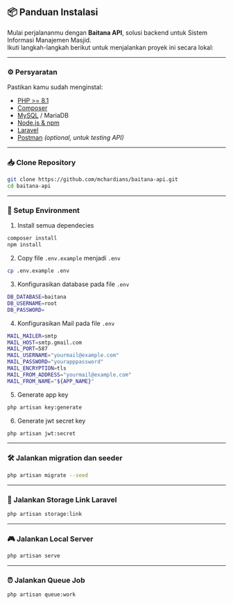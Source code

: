 ## 📦 Panduan Instalasi

Mulai perjalananmu dengan **Baitana API**, solusi backend untuk Sistem Informasi Manajemen Masjid.  
Ikuti langkah-langkah berikut untuk menjalankan proyek ini secara lokal:

---

### ⚙️ Persyaratan

Pastikan kamu sudah menginstal:

- [PHP >= 8.1](https://www.php.net/)
- [Composer](https://getcomposer.org/)
- [MySQL](https://www.mysql.com/) / MariaDB
- [Node.js & npm](https://nodejs.org/)
- [Laravel](https://laravel.com/)
- [Postman](https://www.postman.com/) *(optional, untuk testing API)*

---

### 📥 Clone Repository

```bash
git clone https://github.com/mchardians/baitana-api.git
cd baitana-api
```

---

### 🔑 Setup Environment

1. Install semua dependecies
```bash
composer install
npm install
```
2. Copy file `.env.example` menjadi `.env`
```bash
cp .env.example .env
```
3. Konfigurasikan database pada file `.env`
```bash
DB_DATABASE=baitana
DB_USERNAME=root
DB_PASSWORD=
```
4. Konfigurasikan Mail pada file `.env`
```bash
MAIL_MAILER=smtp
MAIL_HOST=smtp.gmail.com
MAIL_PORT=587
MAIL_USERNAME="yourmail@example.com"
MAIL_PASSWORD="yourapppassword"
MAIL_ENCRYPTION=tls
MAIL_FROM_ADDRESS="yourmail@example.com"
MAIL_FROM_NAME="${APP_NAME}"
```
5. Generate app key
```bash
php artisan key:generate
```
6. Generate jwt secret key
```bash
php artisan jwt:secret
```

---

### 🛠️ Jalankan migration dan seeder
```bash
php artisan migrate --seed
```

---

### 💽 Jalankan Storage Link Laravel
```bash
php artisan storage:link
``` 

---

### 🎮 Jalankan Local Server
```bash
php artisan serve
```

---

### ⏰ Jalankan Queue Job
```bash
php artisan queue:work
```
